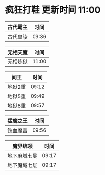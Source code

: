 # 疯狂打鞋 更新时间 11:00

| 古代霸主   | 时间    |
|--------|-------|
| 古代皇陵 | 09:36 |

| 无相天魔   | 时间    |
|--------|-------|
| 无相炼狱 | 11:00 |

| 间王   | 时间    |
|--------|-------|
| 地狱2重 | 09:12 |
| 地狱5重 | 09:49 |
| 地狱8重 | 09:57 |

| 猛魔之王   | 时间    |
|--------|-------|
| 铁血魔宫 | 09:56 |

| 魔界统领   | 时间    |
|--------|-------|
| 地下麻域七层 | 09:17 |
| 地下魔域七层 | 09:17 |